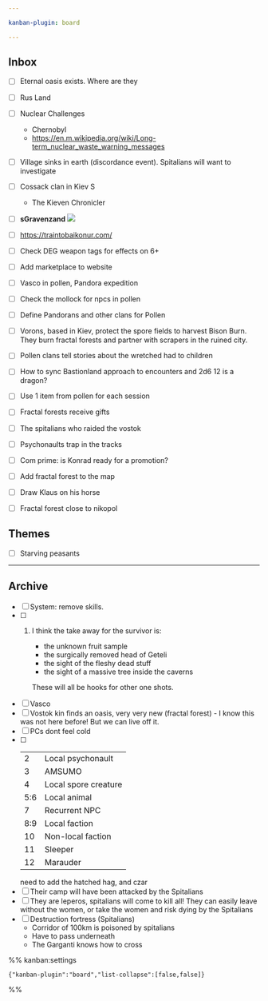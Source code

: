 ```yaml
---

kanban-plugin: board

---
```


## Inbox

- [ ] Eternal oasis exists. Where are they
- [ ] Rus Land
- [ ] Nuclear Challenges
	- Chernobyl
	- https://en.m.wikipedia.org/wiki/Long-term_nuclear_waste_warning_messages
- [ ] Village sinks in earth (discordance event). Spitalians will want to investigate
- [ ] Cossack clan in Kiev S
	- The Kieven Chronicler
- [ ] **sGravenzand**
	![](https://i.imgur.com/JwqFke9.png)
- [ ] https://traintobaikonur.com/
- [ ] Check DEG weapon tags for effects on 6+
- [ ] Add marketplace to website
- [ ] Vasco in pollen, Pandora expedition
- [ ] Check the mollock for npcs in pollen
- [ ] Define Pandorans and other clans for Pollen
- [ ] Vorons, based in Kiev, protect the spore fields to harvest Bison Burn. They burn fractal forests and partner with scrapers in the ruined city.
- [ ] Pollen clans tell stories about the wretched had to children
- [ ] How to sync Bastionland approach to encounters and 2d6 12 is a dragon?
- [ ] Use 1 item from pollen for each session
- [ ] Fractal forests receive gifts
- [ ] The spitalians who raided the vostok
- [ ] Psychonaults trap in the tracks
- [ ] Com prime: is Konrad ready for a promotion?
- [ ] Add fractal forest to the map
- [ ] Draw Klaus on his horse
- [ ] Fractal forest close to nikopol


## Themes

- [ ] Starving peasants


***

## Archive

- [ ] System: remove skills.
- [ ] 1. I think the take away for the survivor is:
	    
	    - the unknown fruit sample
	    - the surgically removed head of Geteli
	    - the sight of the fleshy dead stuff
	    - the sight of a massive tree inside the caverns
	    
	    These will all be hooks for other one shots.
- [ ] Vasco
- [ ] Vostok kin finds an oasis, very very new (fractal forest) - I know this was not here before! But we can live off it.
- [ ] PCs dont feel cold
- [ ] |     |                      |
	| --- | -------------------- |
	| 2   | Local psychonault    |
	| 3   | AMSUMO               |
	| 4   | Local spore creature |
	| 5:6 | Local animal         |
	| 7   | Recurrent NPC        |
	| 8:9 | Local faction        |
	| 10  | Non-local faction    |
	| 11  | Sleeper              |
	| 12  | Marauder             |
	need to add the hatched hag, and czar
- [ ] Their camp will have been attacked by the Spitalians
- [ ] They are leperos, spitalians will come to kill all! They can easily leave without the women, or take the women and risk dying by the Spitalians
- [ ] Destruction fortress (Spitalians)
	- Corridor of 100km is poisoned by spitalians
	- Have to pass underneath
	- The Garganti knows how to cross

%% kanban:settings
```
{"kanban-plugin":"board","list-collapse":[false,false]}
```
%%